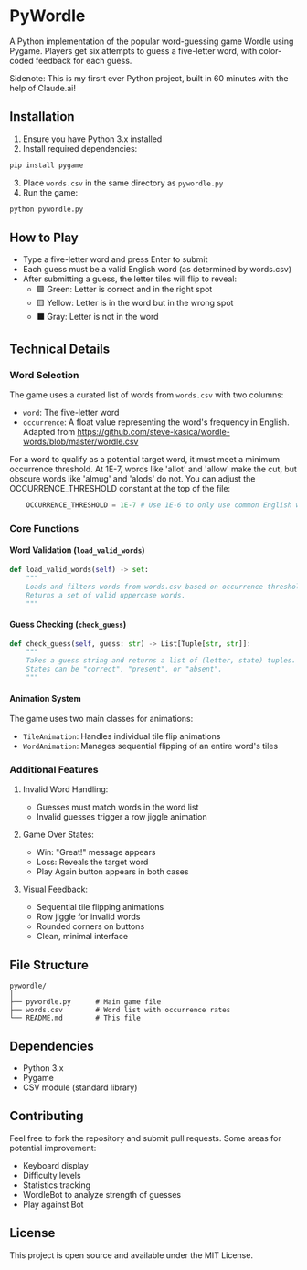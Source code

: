 # PyWordle

A Python implementation of the popular word-guessing game Wordle using Pygame. Players get six attempts to guess a five-letter word, with color-coded feedback for each guess.

Sidenote: This is my firsrt ever Python project, built in 60 minutes with the help of Claude.ai!

## Installation

1. Ensure you have Python 3.x installed
2. Install required dependencies:
```bash
pip install pygame
```

3. Place `words.csv` in the same directory as `pywordle.py`
4. Run the game:
```bash
python pywordle.py
```

## How to Play

- Type a five-letter word and press Enter to submit
- Each guess must be a valid English word (as determined by words.csv)
- After submitting a guess, the letter tiles will flip to reveal:
  - 🟩 Green: Letter is correct and in the right spot
  - 🟨 Yellow: Letter is in the word but in the wrong spot
  - ⬛ Gray: Letter is not in the word

## Technical Details

### Word Selection
The game uses a curated list of words from `words.csv` with two columns:
- `word`: The five-letter word
- `occurrence`: A float value representing the word's frequency in English. Adapted from https://github.com/steve-kasica/wordle-words/blob/master/wordle.csv

For a word to qualify as a potential target word, it must meet a minimum occurrence threshold. At 1E-7, words like 'allot' and 'allow' make the cut, but obscure words like 'almug' and 'alods' do not. You can adjust the OCCURRENCE_THRESHOLD constant at the top of the file:
```python
    OCCURRENCE_THRESHOLD = 1E-7 # Use 1E-6 to only use common English words
```

### Core Functions

#### Word Validation (`load_valid_words`)
```python
def load_valid_words(self) -> set:
    """
    Loads and filters words from words.csv based on occurrence threshold.
    Returns a set of valid uppercase words.
    """
```

#### Guess Checking (`check_guess`)
```python
def check_guess(self, guess: str) -> List[Tuple[str, str]]:
    """
    Takes a guess string and returns a list of (letter, state) tuples.
    States can be "correct", "present", or "absent".
    """
```

#### Animation System
The game uses two main classes for animations:
- `TileAnimation`: Handles individual tile flip animations
- `WordAnimation`: Manages sequential flipping of an entire word's tiles

### Additional Features

1. Invalid Word Handling:
   - Guesses must match words in the word list
   - Invalid guesses trigger a row jiggle animation

2. Game Over States:
   - Win: "Great!" message appears
   - Loss: Reveals the target word
   - Play Again button appears in both cases

3. Visual Feedback:
   - Sequential tile flipping animations
   - Row jiggle for invalid words
   - Rounded corners on buttons
   - Clean, minimal interface

## File Structure

```
pywordle/
│
├── pywordle.py      # Main game file
├── words.csv        # Word list with occurrence rates
└── README.md        # This file
```

## Dependencies

- Python 3.x
- Pygame
- CSV module (standard library)

## Contributing

Feel free to fork the repository and submit pull requests. Some areas for potential improvement:
- Keyboard display
- Difficulty levels
- Statistics tracking
- WordleBot to analyze strength of guesses
- Play against Bot

## License

This project is open source and available under the MIT License.
